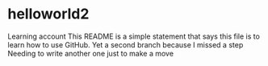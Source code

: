 # helloworld2
Learning account
This README is a simple statement that says this file is to learn how to use GitHub.
Yet a second branch because I missed a step
Needing to write another one just to make a move
